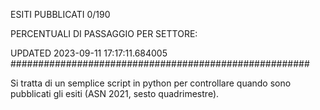 ESITI PUBBLICATI 0/190 

PERCENTUALI DI PASSAGGIO PER SETTORE:

UPDATED 2023-09-11 17:17:11.684005
###################################################### 

Si tratta di un semplice script in python per controllare quando sono pubblicati gli esiti (ASN 2021, sesto quadrimestre).

